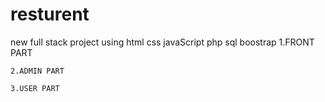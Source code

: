 # resturent
new full stack project using html css javaScript php sql boostrap 
    1.FRONT PART

  
    2.ADMIN PART

    3.USER PART
